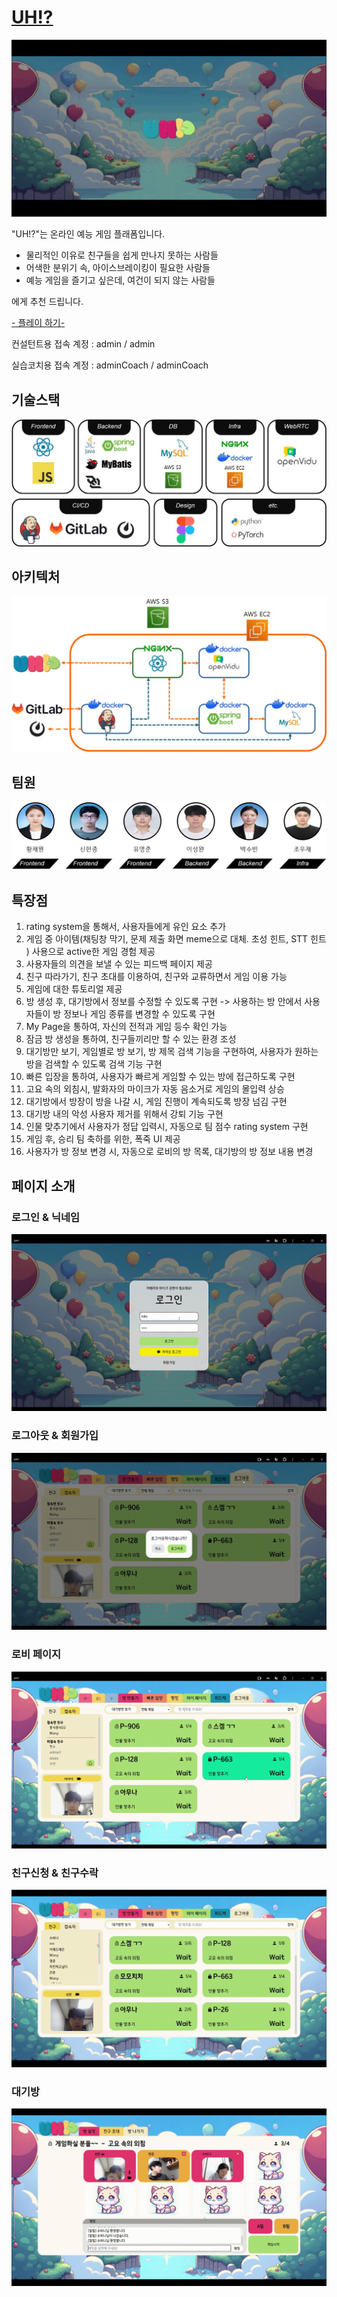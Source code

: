# [UH!?](https://i10e201.p.ssafy.io)

![StartPage](./README_asset/StartPage.gif)

"UH!?"는 온라인 예능 게임 플래폼입니다.

- 물리적인 이유로 친구들을 쉽게 만나지 못하는 사람들
- 어색한 분위기 속, 아이스브레이킹이 필요한 사람들
- 예능 게임을 즐기고 싶은데, 여건이 되지 않는 사람들

에게 추천 드립니다.

[- 플레이 하기- ](https://i10e201.p.ssafy.io)

컨설턴트용 접속 계정 : admin / admin

실습코치용 접속 계정 : adminCoach / adminCoach

## 기술스택

![skills](./README_asset/Skills.jpg)

## 아키텍처

![Architecture](./README_asset/Architecture.jpg)

## 팀원

![Team](./README_asset/Team.jpg)

## 특장점

1. rating system을 통해서, 사용자들에게 유인 요소 추가
2. 게임 중 아이템(채팅창 막기, 문제 제출 화면 meme으로 대체. 초성 힌트, STT 힌트 ) 사용으로 active한 게임 경험 제공
3. 사용자들의 의견을 보낼 수 있는 피드백 페이지 제공
4. 친구 따라가기, 친구 초대를 이용하여, 친구와 교류하면서 게임 이용 가능
5. 게임에 대한 튜토리얼 제공
6. 방 생성 후, 대기방에서 정보를 수정할 수 있도록 구현 -> 사용하는 방 안에서 사용자들이 방 정보나 게임 종류를 변경할 수 있도록 구현
7. My Page을 통하여, 자신의 전적과 게임 등수 확인 가능
8. 잠금 방 생성을 통하여, 친구들끼리만 할 수 있는 환경 조성
9. 대기방만 보기, 게임별로 방 보기, 방 제목 검색 기능을 구현하여, 사용자가 원하는 방을 검색할 수 있도록 검색 기능 구현
10. 빠른 입장을 통하여, 사용자가 빠르게 게임할 수 있는 방에 접근하도록 구현
11. 고요 속의 외침시, 발화자의 마이크가 자동 음소거로 게임의 몰입력 상승
12. 대기방에서 방장이 방을 나갈 시, 게임 진행이 계속되도록 방장 넘김 구현
13. 대기방 내의 악성 사용자 제거를 위해서 강퇴 기능 구현
14. 인물 맞추기에서 사용자가 정답 입력시, 자동으로 팀 점수 rating system 구현
15. 게임 후, 승리 팀 축하를 위한, 폭죽 UI 제공
16. 사용자가 방 정보 변경 시, 자동으로 로비의 방 목록, 대기방의 방 정보 내용 변경

## 페이지 소개

### 로그인 & 닉네임

![로그인_닉네임](./README_asset/로그인_닉네임.gif)

### 로그아웃 & 회원가입

![로그아웃_회원가입](./README_asset/로그아웃_회원가입.gif)

### 로비 페이지

![로비](./README_asset/로비.gif)

### 친구신청 & 친구수락

![친구신청_친구수락](./README_asset/친구기능.gif)

### 대기방

![대기방](./README_asset/대기방.gif)
